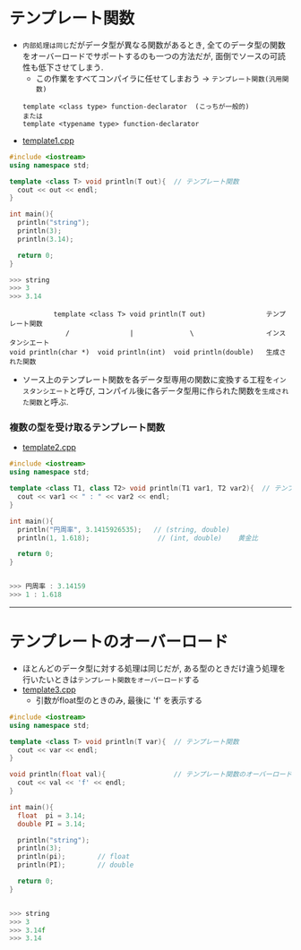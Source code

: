 # テンプレート関数

- `内部処理は同じ`だがデータ型が異なる関数があるとき, 全てのデータ型の関数をオーバーロードでサポートするのも一つの方法だが, 面倒でソースの可読性も低下させてしまう.
  - この作業をすべてコンパイラに任せてしまおう -> `テンプレート関数(汎用関数)`
  ```
  template <class type> function-declarator  (こっちが一般的)
  または
  template <typename type> function-declarator
  ```
- [template1.cpp](./src/template1.cpp)

```cpp
#include <iostream>
using namespace std;

template <class T> void println(T out){  // テンプレート関数
  cout << out << endl;
}

int main(){
  println("string");
  println(3);
  println(3.14);

  return 0;
}

>>> string
>>> 3
>>> 3.14
```


```
           template <class T> void println(T out)               テンプレート関数
              /               |              \                  インスタンシエート
void println(char *)  void println(int)  void println(double)   生成された関数
```
- ソース上のテンプレート関数を各データ型専用の関数に変換する工程を`インスタンシエート`と呼び, コンパイル後に各データ型用に作られた関数を`生成された関数`と呼ぶ.


### 複数の型を受け取るテンプレート関数
- [template2.cpp](./src/template2.cpp)
```cpp
#include <iostream>
using namespace std;

template <class T1, class T2> void println(T1 var1, T2 var2){  // テンプレート関数
  cout << var1 << " : " << var2 << endl;
}

int main(){
  println("円周率", 3.1415926535);   // (string, double)
  println(1, 1.618);                 // (int, double)    黄金比

  return 0;
}


>>> 円周率 : 3.14159
>>> 1 : 1.618
```


***
# テンプレートのオーバーロード
- ほとんどのデータ型に対する処理は同じだが, ある型のときだけ違う処理を行いたいときは`テンプレート関数をオーバーロード`する
- [template3.cpp](./src/template3.cpp)
  - 引数がfloat型のときのみ, 最後に 'f' を表示する
```cpp
#include <iostream>
using namespace std;

template <class T> void println(T var){  // テンプレート関数
  cout << var << endl;
}

void println(float val){                 // テンプレート関数のオーバーロード (引数がfloat型のとき)
  cout << val << 'f' << endl;
}

int main(){
  float  pi = 3.14;
  double PI = 3.14;

  println("string");   
  println(3);          
  println(pi);        // float
  println(PI);        // double

  return 0;
}


>>> string
>>> 3
>>> 3.14f
>>> 3.14
```

